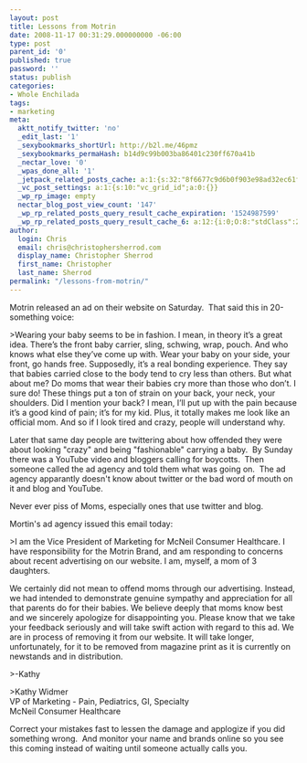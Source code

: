 ```yaml
---
layout: post
title: Lessons from Motrin
date: 2008-11-17 00:31:29.000000000 -06:00
type: post
parent_id: '0'
published: true
password: ''
status: publish
categories:
- Whole Enchilada
tags:
- marketing
meta:
  aktt_notify_twitter: 'no'
  _edit_last: '1'
  _sexybookmarks_shortUrl: http://b2l.me/46pmz
  _sexybookmarks_permaHash: b14d9c99b003ba86401c230ff670a41b
  _nectar_love: '0'
  _wpas_done_all: '1'
  _jetpack_related_posts_cache: a:1:{s:32:"8f6677c9d6b0f903e98ad32ec61f8deb";a:2:{s:7:"expires";i:1465515538;s:7:"payload";a:3:{i:0;a:1:{s:2:"id";i:1267;}i:1;a:1:{s:2:"id";i:1923;}i:2;a:1:{s:2:"id";i:1406;}}}}
  _vc_post_settings: a:1:{s:10:"vc_grid_id";a:0:{}}
  _wp_rp_image: empty
  nectar_blog_post_view_count: '147'
  _wp_rp_related_posts_query_result_cache_expiration: '1524987599'
  _wp_rp_related_posts_query_result_cache_6: a:12:{i:0;O:8:"stdClass":2:{s:7:"post_id";s:4:"1209";s:5:"score";s:18:"41.636190429099194";}i:1;O:8:"stdClass":2:{s:7:"post_id";s:4:"1923";s:5:"score";s:17:"36.94709184491025";}i:2;O:8:"stdClass":2:{s:7:"post_id";s:4:"1778";s:5:"score";s:17:"36.32202291407883";}i:3;O:8:"stdClass":2:{s:7:"post_id";s:4:"4500";s:5:"score";s:17:"35.60475529725304";}i:4;O:8:"stdClass":2:{s:7:"post_id";s:4:"1201";s:5:"score";s:18:"35.354429011319894";}i:5;O:8:"stdClass":2:{s:7:"post_id";s:4:"8192";s:5:"score";s:18:"32.762760866850265";}i:6;O:8:"stdClass":2:{s:7:"post_id";s:4:"1196";s:5:"score";s:18:"32.762760866850265";}i:7;O:8:"stdClass":2:{s:7:"post_id";s:4:"1811";s:5:"score";s:18:"32.380650393302496";}i:8;O:8:"stdClass":2:{s:7:"post_id";s:4:"1619";s:5:"score";s:18:"32.380650393302496";}i:9;O:8:"stdClass":2:{s:7:"post_id";s:4:"1540";s:5:"score";s:18:"32.380650393302496";}i:10;O:8:"stdClass":2:{s:7:"post_id";s:4:"1157";s:5:"score";s:16:"31.0383138456453";}i:11;O:8:"stdClass":2:{s:7:"post_id";s:3:"840";s:5:"score";s:16:"31.0383138456453";}}
author:
  login: Chris
  email: chris@christophersherrod.com
  display_name: Christopher Sherrod
  first_name: Christopher
  last_name: Sherrod
permalink: "/lessons-from-motrin/"
---
```

<p>Motrin released an ad on their website on Saturday.  That said this in 20-something voice:</p>
>Wearing your baby seems to be in fashion. I mean, in theory it’s a great idea. There’s the front baby carrier, sling, schwing, wrap, pouch. And who knows what else they’ve come up with. Wear your baby on your side, your front, go hands free. Supposedly, it’s a real bonding experience. They say that babies carried close to the body tend to cry less than others. But what about me? Do moms that wear their babies cry more than those who don’t. I sure do! These things put a ton of strain on your back, your neck, your shoulders. Did I mention your back? I mean, I’ll put up with the pain because it’s a good kind of pain; it’s for my kid. Plus, it totally makes me look like an official mom. And so if I look tired and crazy, people will understand why.</p></blockquote>
<p>Later that same day people are twittering about how offended they were about looking "crazy" and being "fashionable" carrying a baby.  By Sunday there was a YouTube video and bloggers calling for boycotts.  Then someone called the ad agency and told them what was going on.  The ad agency apparantly doesn't know about twitter or the bad word of mouth on it and blog and YouTube.</p>
<p>Never ever piss of Moms, especially ones that use twitter and blog.</p>
<p>Mortin's ad agency issued this email today:</p>
>I am the Vice President of Marketing for McNeil Consumer Healthcare. I have responsibility for the Motrin Brand, and am responding to concerns about recent advertising on our website. I am, myself, a mom of 3 daughters.</p>
<p>We certainly did not mean to offend moms through our advertising. Instead, we had intended to demonstrate genuine sympathy and appreciation for all that parents do for their babies. We believe deeply that moms know best and we sincerely apologize for disappointing you. Please know that we take your feedback seriously and will take swift action with regard to this ad. We are in process of removing it from our website. It will take longer, unfortunately, for it to be removed from magazine print as it is currently on newstands and in distribution.</p></blockquote>
>-Kathy</p></blockquote>
>Kathy Widmer<br />
VP of Marketing - Pain, Pediatrics, GI, Specialty<br />
McNeil Consumer Healthcare</p></blockquote>
<p>Correct your mistakes fast to lessen the damage and applogize if you did something wrong.  And monitor your name and brands online so you see this coming instead of waiting until someone actually calls you.</p>
